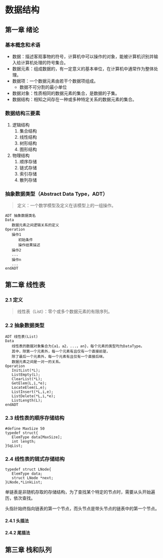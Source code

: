 # 数据结构
## 第一章 绪论
### 基本概念和术语
- 数据：描述客观事物的符号，计算机中可以操作的对象，能被计算机识别并输入给计算机处理的符号集合。
- 数据元素：组成数据的，有一定意义的基本单位，在计算机中通常作为整体处理。
- 数据项：一个数据元素由若干个数据项组成。
  - 数据不可分割的最小单位
- 数据对象：性质相同的数据元素的集合，是数据的子集。
- 数据结构：相知之间存在一种或多种特定关系的数据元素的集合。
### 数据结构三要素
1. 逻辑结构
   1. 集合结构
   2. 线性结构
   3. 树形结构
   4. 图形结构
2. 物理结构
   1. 顺序存储
   2. 链式存储
   3. 索引存储
   4. 散列存储
### 抽象数据类型（Abstract Data Type，ADT）
> 定义：一个数学模型及定义在该模型上的一组操作。

```JavaScript{.line-numbers}
ADT 抽象数据类名
Data
   数据元素之间逻辑关系的定义
Operation
   操作1
      初始条件
      操作结果描述
   操作2
   ...
   操作n
   ...
endADT
```

## 第二章 线性表
### 2.1 定义
> 线性表（List）：零个或多个数据元素的有限序列。

### 2.2 抽象数据类型
```JavaScript{.line-numbers}
ADT 线性表(List)
Data
   线性表的数据对象集合为{a1，a2，...，an}，每个元素的类型均为DataType。
   其中，除第一个元素外，每一个元素有且仅有一个直接前驱，
   除了最后一个元素外，每一个元素有且仅有一个直接后继。
   数据元素之间是一对一的关系。
Operation
   InitList(*L);
   ListEmpty(L);
   ClearList(*L);
   GetElem(L,i,*e);
   LocateElem(L,e);
   ListInsert(*L,i,e);
   ListDelete(*L,i,*e);
   ListLength(L);
endADT
```

### 2.3 线性表的顺序存储结构
```JavaScript{.line-numbers}
#define MaxSize 50
typedef struct{
   ElemType data[MaxSize];
   int length;
}SqList;
```
### 2.4 线性表的链式存储结构
```JavaScript{.line-numbers}
typedef struct LNode{
   ElemType data;
   struct LNode *next;
}LNode,*LinkList;
```

单链表是非随机存取的存储结构，为了查找某个特定的节点时，需要从头开始遍历，依次查找。

头指针始终指向链表的第一个节点，而头节点是带头节点的链表中的第一个节点。

#### 2.4.1 头插法
#### 2.4.2 尾插法


## 第三章 栈和队列